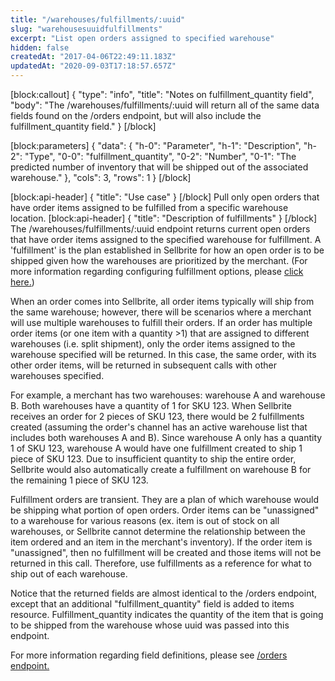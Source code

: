 ```yaml
---
title: "/warehouses/fulfillments/:uuid"
slug: "warehousesuuidfulfillments"
excerpt: "List open orders assigned to specified warehouse"
hidden: false
createdAt: "2017-04-06T22:49:11.183Z"
updatedAt: "2020-09-03T17:18:57.657Z"
---
```

[block:callout]
{
  "type": "info",
  "title": "Notes on fulfillment_quantity field",
  "body": "The /warehouses/fulfillments/:uuid will return all of the same data fields found on the /orders endpoint, but will also include the fulfillment_quantity field."
}
[/block]

[block:parameters]
{
  "data": {
    "h-0": "Parameter",
    "h-1": "Description",
    "h-2": "Type",
    "0-0": "fulfillment_quantity",
    "0-2": "Number",
    "0-1": "The predicted number of inventory that will be shipped out of the associated warehouse."
  },
  "cols": 3,
  "rows": 1
}
[/block]

[block:api-header]
{
  "title": "Use case"
}
[/block]
Pull only open orders that have order items assigned to be fulfilled from a specific warehouse location.
[block:api-header]
{
  "title": "Description of fulfillments"
}
[/block]
The /warehouses/fulfillments/:uuid endpoint returns current open orders that have order items assigned to the specified warehouse for fulfillment. A 'fulfillment' is the plan established in Sellbrite for how an open order is to be shipped given how the warehouses are prioritized by the merchant.  (For more information regarding configuring fulfillment options, please [click here.](https://support.sellbrite.com/en/articles/3367317-how-to-configure-fulfillment-options-in-sellbrite))

When an order comes into Sellbrite, all order items typically will ship from the same warehouse; however, there will be scenarios where a merchant will use multiple warehouses to fulfill their orders. If an order has multiple order items (or one item with a quantity >1) that are assigned to different warehouses (i.e. split shipment), only the order items assigned to the warehouse specified will be returned. In this case, the same order, with its other order items, will be returned in subsequent calls with other warehouses specified.

For example, a merchant has two warehouses: warehouse A and warehouse B. Both warehouses have a quantity of 1 for SKU 123. When Sellbrite receives an order for 2 pieces of SKU 123, there would be 2 fulfillments created (assuming the order's channel has an active warehouse list that includes both warehouses A and B).  Since warehouse A only has a quantity 1 of SKU 123, warehouse A would have one fulfillment created to ship 1 piece of SKU 123.  Due to insufficient quantity to ship the entire order, Sellbrite would also automatically create a fulfillment on warehouse B for the remaining 1 piece of SKU 123.

Fulfillment orders are transient.  They are a plan of which warehouse would be shipping what portion of open orders. Order items can be "unassigned" to a warehouse for various reasons (ex. item is out of stock on all warehouses, or Sellbrite cannot determine the relationship between the item ordered and an item in the merchant's inventory). If the order item is "unassigned", then no fulfillment will be created and those items will not be returned in this call. Therefore, use fulfillments as a reference for what to ship out of each warehouse. 

Notice that the returned fields are almost identical to the /orders endpoint, except that an additional "fulfillment_quantity" field is added to items resource. Fulfillment_quantity indicates the quantity of the item that is going to be shipped from the warehouse whose uuid was passed into this endpoint.

For more information regarding field definitions, please see [/orders endpoint.](https://developer.sellbrite.com/v1.0/reference#orders)